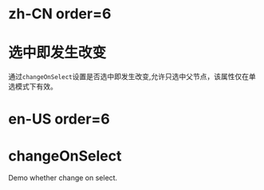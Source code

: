 # zh-CN order=6

# 选中即发生改变

通过`changeOnSelect`设置是否选中即发生改变,允许只选中父节点，该属性仅在单选模式下有效。

# en-US order=6

# changeOnSelect

Demo whether change on select.
